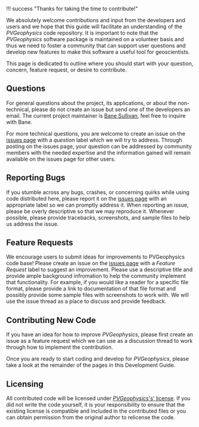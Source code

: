 !!! success "Thanks for taking the time to contribute!"

We absolutely welcome contributions and input from the developers and users and we hope that this guide will facilitate an understanding of the *PVGeophysics* code repository. It is important to note that the *PVGeophysics* software package is maintained on a volunteer basis and thus we need to foster a community that can support user questions and develop new features to make this software a useful tool for geoscientists.

This page is dedicated to outline where you should start with your question, concern, feature request, or desire to contribute.

## Questions
For general questions about the project, its applications, or about the non-technical, please do not create an issue but send one of the developers an email. The current project maintainer is [Bane Sullivan](http://banesullivan.com), feel free to inquire with Bane.


For more technical questions, you are welcome to create an issue on the [issues page](https://github.com/banesullivan/PVGeophysics/issues) with a *question* label which we will try to address. Through posting on the issues page, your question can be addressed by community members with the needed expertise and the information gained will remain available on the issues page for other users.


## Reporting Bugs
If you stumble across any bugs, crashes, or concerning quirks while using code distributed here, please report it on the [issues page](https://github.com/banesullivan/PVGeophysics/issues) with an appropriate label so we can promptly address it.
When reporting an issue, please be overly descriptive so that we may reproduce it. Whenever possible, please provide tracebacks, screenshots, and sample files to help us address the issue.

## Feature Requests
We encourage users to submit ideas for improvements to PVGeophysics code base! Please create an issue on the [issues page](https://github.com/banesullivan/PVGeophysics/issues) with a *Feature Request* label to suggest an improvement.
Please use a descriptive title and provide ample background infromation to help the community implement that functionality. For example, if you would like a reader for a specific file format, please provide a link to documentation of that file format and possibly provide some sample files with screenshots to work with. We will use the issue thread as a place to discuss and provide feedback.

## Contributing New Code
If you have an idea for how to improve *PVGeophysics*, please first create an issue as a feature request which we can use as a discussion thread to work through how to implement the contribution.

Once you are ready to start coding and develop for *PVGeophysics*, please take a look at the remainder of the pages in this Development Guide.

## Licensing
All contributed code will be licensed under [*PVGeophysics*'s' license](https://github.com/banesullivan/PVGeophysics/blob/master/LICENSE). If you did not write the code yourself, it is your responsibility to ensure that the existing license is compatible and included in the contributed files or you can obtain permission from the original author to relicense the code.
